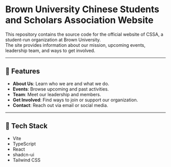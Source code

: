 

# Brown University Chinese Students and Scholars Association Website

This repository contains the source code for the official website of CSSA, a student-run organization at Brown University.  
The site provides information about our mission, upcoming events, leadership team, and ways to get involved.

---

## 🌟 Features
- **About Us**: Learn who we are and what we do.  
- **Events**: Browse upcoming and past activities.  
- **Team**: Meet our leadership and members.  
- **Get Involved**: Find ways to join or support our organization.  
- **Contact**: Reach out via email or social media.

---

## 🚀 Tech Stack
- Vite
- TypeScript
- React
- shadcn-ui
- Tailwind CSS


